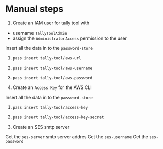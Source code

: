 # Manual steps

1. Create an IAM user for tally tool with

- username `TallyToolAdmin`
- assign the `AdministratorAccess` permission to the user

Insert all the data in to the `password-store`
  1. `pass insert tally-tool/aws-url`
  2. `pass insert tally-tool/aws-username`
  3. `pass insert tally-tool/aws-password`

2. Create an `Access Key` for the AWS CLI

Insert all the data in to the `password-store`
  1. `pass insert tally-tool/access-key`
  2. `pass insert tally-tool/access-key-secret`

3. Create an SES smtp server

Get the `ses-server` smtp server addres
Get the `ses-username`
Get the `ses-password`
